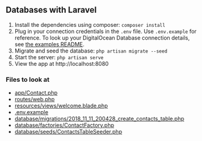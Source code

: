 ## Databases with Laravel

1. Install the dependencies using composer: `composer install`
2. Plug in your connection credentials in the `.env` file. Use `.env.example` for reference. To look up your DigitalOcean Database connection details, see [the examples README](../README.md#databases-credentials).
3. Migrate and seed the database: `php artisan migrate --seed`
4. Start the server: `php artisan serve`
5. View the app at http://localhost:8080

### Files to look at

* [app/Contact.php](./app/Contact.php)
* [routes/web.php](./routes/web.php)
* [resources/views/welcome.blade.php](./resources/views/welcome.blade.php)
* [.env.example](./.env.example)
* [database/migrations/2018_11_11_200428_create_contacts_table.php](./database/migrations/2018_11_11_200428_create_contacts_table.php)
* [database/factories/ContactFactory.php](./database/factories/ContactFactory.php)
* [database/seeds/ContactsTableSeeder.php](./database/seeds/ContactsTableSeeder.php)